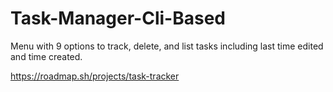 # Task-Manager-Cli-Based
Menu with 9 options to track, delete, and list tasks including last time edited and time created.

https://roadmap.sh/projects/task-tracker
